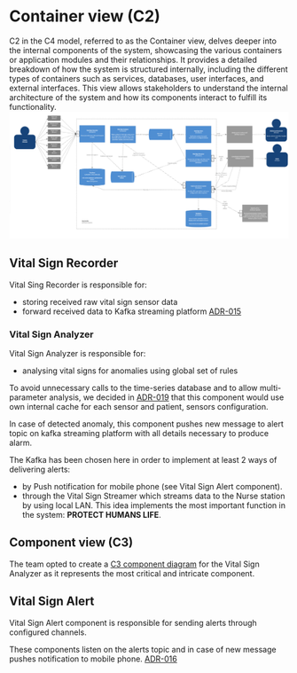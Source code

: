 # Container view (C2)
C2 in the C4 model, referred to as the Container view, delves deeper into the internal components of the system, showcasing the various containers or application modules and their relationships. It provides a detailed breakdown of how the system is structured internally, including the different types of containers such as services, databases, user interfaces, and external interfaces. This view allows stakeholders to understand the internal architecture of the system and how its components interact to fulfill its functionality.
<img src="images/c2.png">

## Vital Sign Recorder
Vital Sing Recorder is responsible for:
* storing received raw vital sign sensor data
* forward received data to Kafka streaming platform [ADR-015](/ADR/ADR-015-event-broker-kafka.md)


### Vital Sign Analyzer
Vital Sign Analyzer is responsible for:
* analysing vital signs for anomalies using global set of rules

To avoid unnecessary calls to the time-series database and to allow multi-parameter analysis, we decided in [ADR-019](/ADR/ADR-019-distributed-cache-analyzer.md) that this component would use own internal cache for each sensor and patient, sensors configuration.

In case of detected anomaly, this component pushes new message to alert topic on kafka streaming platform with all details necessary to produce alarm.

The Kafka has been chosen here in order to implement at least 2 ways of delivering alerts:
* by Push notification for mobile phone (see Vital Sign Alert component).
* through the Vital Sign Streamer which streams data to the Nurse station by using local LAN.
This idea implements the most important function in the system: **PROTECT HUMANS LIFE**.

## Component view (C3)
The team opted to create a [C3 component diagram](C3-components.md) for the Vital Sign Analyzer as it represents the most critical and intricate component.

## Vital Sign Alert
Vital Sign Alert component is responsible for sending alerts through configured channels. 

These components listen on the alerts topic and in case of new message pushes notification to mobile phone. [ADR-016](/ADR/ADR-016-separation-of-data-transmission-responsibilities.md)






